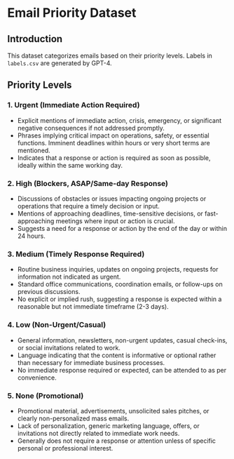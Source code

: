 # Email Priority Dataset

## Introduction
This dataset categorizes emails based on their priority levels. Labels in `labels.csv` are generated by GPT-4.

## Priority Levels

### 1. Urgent (Immediate Action Required)
  - Explicit mentions of immediate action, crisis, emergency, or significant negative consequences if not addressed promptly.
  - Phrases implying critical impact on operations, safety, or essential functions. Imminent deadlines within hours or very short terms are mentioned.
  - Indicates that a response or action is required as soon as possible, ideally within the same working day.

### 2. High (Blockers, ASAP/Same-day Response)
  - Discussions of obstacles or issues impacting ongoing projects or operations that require a timely decision or input.
  - Mentions of approaching deadlines, time-sensitive decisions, or fast-approaching meetings where input or action is crucial.
  - Suggests a need for a response or action by the end of the day or within 24 hours.

### 3. Medium (Timely Response Required)
  - Routine business inquiries, updates on ongoing projects, requests for information not indicated as urgent.
  - Standard office communications, coordination emails, or follow-ups on previous discussions.
  - No explicit or implied rush, suggesting a response is expected within a reasonable but not immediate timeframe (2-3 days).

### 4. Low (Non-Urgent/Casual)
  - General information, newsletters, non-urgent updates, casual check-ins, or social invitations related to work.
  - Language indicating that the content is informative or optional rather than necessary for immediate business processes.
  - No immediate response required or expected, can be attended to as per convenience.

### 5. None (Promotional)
  - Promotional material, advertisements, unsolicited sales pitches, or clearly non-personalized mass emails.
  - Lack of personalization, generic marketing language, offers, or invitations not directly related to immediate work needs.
  - Generally does not require a response or attention unless of specific personal or professional interest.

